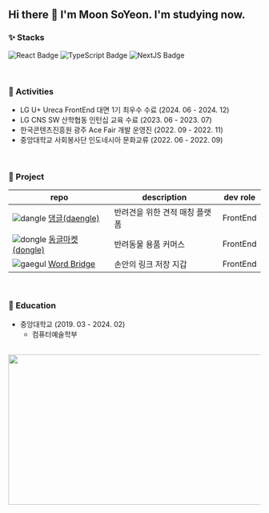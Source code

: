 ## Hi there 👋 I'm Moon SoYeon. I'm studying now.

### ✨ Stacks
![React Badge](https://img.shields.io/badge/React-61DAFB?style=flat-square&logo=React&logoColor=black)
![TypeScript Badge](https://img.shields.io/badge/Typescript-235A97?style=flat-square&logo=Typescript&logoColor=white)
![NextJS Badge](https://img.shields.io/badge/Next.js-000000?style=flat-square&logo=Next.js&logoColor=white)

<br>

### 🌱 Activities
- LG U+ Ureca FrontEnd 대면 1기 최우수 수료 (2024. 06 - 2024. 12)
- LG CNS SW 산학협동 인턴십 교육 수료 (2023. 06 - 2023. 07)
- 한국콘텐츠진흥원 광주 Ace Fair 개발 운영진 (2022. 09 - 2022. 11)
- 중앙대학교 사회봉사단 인도네시아 문화교류 (2022. 06 - 2022. 09)

<br>

### 👯 Project
| repo | description | dev role |
|-|-|-|
| ![dangle](https://github.com/user-attachments/assets/b36bcc8e-23a4-4b5f-9d95-e8f05b07c05f) [댕글(daengle)](https://github.com/DDog-org/daengle-client) | 반려견을 위한 견적 매칭 플랫폼 | FrontEnd | 
| ![dongle](https://github.com/user-attachments/assets/750451ec-c57d-48d9-9db7-cdaf26442b14) [동글마켓(dongle)](https://github.com/Dongle-market/Dongle-FE) | 반려동물 용품 커머스 | FrontEnd |
| ![gaegul](https://github.com/user-attachments/assets/9389757b-1043-45a8-b93b-a623e707fc44)  [Word Bridge](https://github.com/MOONProd/word-matching-game-front) | 손안의 링크 저장 지갑 | FrontEnd |

<br>

### 🌈 Education
- 중앙대학교 (2019. 03 - 2024. 02)
  - 컴퓨터예술학부
 
<br>

<a href="https://www.gitanimals.org/en_US?utm_medium=image&utm_source=MOONProd&utm_content=farm">
<img
  src="https://render.gitanimals.org/farms/MOONProd"
  width="600"
  height="300"
/>
</a>

<!--
**MOONProd/MOONProd** is a ✨ _special_ ✨ repository because its `README.md` (this file) appears on your GitHub profile.

Here are some ideas to get you started:

- 🔭 I’m currently working on ...
- 🌱 I’m currently learning ...
- 👯 I’m looking to collaborate on ...
- 🤔 I’m looking for help with ...
- 💬 Ask me about ...
- 📫 How to reach me: ...
- 😄 Pronouns: ...
- ⚡ Fun fact: ...
-->



<!--
| <a href="https://github.com/MOONProd/github-readme-stats"><img align="center" src="https://github-readme-stats.vercel.app/api?username=MOONProd&show_icons=true&theme=shadow_blue&count_private=true&hide_border=true" alt="MOON's github stats" /></a> | <a href="https://github.com/MOONProd/github-readme-stats"><img align="center" src="https://github-readme-stats.vercel.app/api/top-langs/?username=MOONProd&theme=shadow_blue&layout=compact&hide_border=true" alt="MOON's github stats"/></a> |
| ------------- | ------------- |
-->





